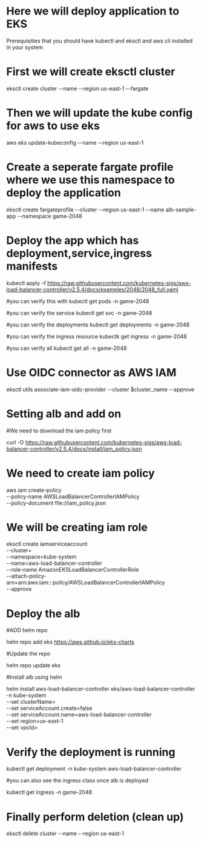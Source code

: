 # Here we will deploy application to EKS
Prerequisities that you should have kubectl and eksctl and aws cli installed in your system

# First we will create eksctl cluster
eksctl create cluster --name <name of your cluster> --region us-east-1 --fargate 

# Then we will update the kube config for aws to use eks
aws eks update-kubeconfig --name <name of your cluster> --region us-east-1
 
# Create a seperate fargate profile where we use this namespace to deploy the application
eksctl create fargateprofile --cluster <name of your cluster> --region us-east-1 --name alb-sample-app --namespace game-2048

# Deploy the app which has deployment,service,ingress manifests
kubectl apply -f https://raw.githubusercontent.com/kubernetes-sigs/aws-load-balancer-controller/v2.5.4/docs/examples/2048/2048_full.yaml

#you can verify this with kubectl get pods -n game-2048

#you can verify the service kubectl get svc -n game-2048

#you can verify the deployments kubectl get deployments -n game-2048

#you can verify the ingress resource kubectk get ingress -n game-2048

#you can verify all kubectl get all -n game-2048

# Use OIDC connector as AWS IAM

eksctl utils associate-iam-oidc-provider --cluster $cluster_name --approve

# Setting alb and add on

#We need to download the iam policy first

curl -O https://raw.githubusercontent.com/kubernetes-sigs/aws-load-balancer-controller/v2.5.4/docs/install/iam_policy.json

# We need to create iam policy

aws iam create-policy \
    --policy-name AWSLoadBalancerControllerIAMPolicy \
    --policy-document file://iam_policy.json

# We will be creating iam role

eksctl create iamserviceaccount \
  --cluster=<your-cluster-name> \
  --namespace=kube-system \
  --name=aws-load-balancer-controller \
  --role-name AmazonEKSLoadBalancerControllerRole \
  --attach-policy-arn=arn:aws:iam::<your-aws-account-id>:policy/AWSLoadBalancerControllerIAMPolicy \
  --approve

# Deploy the alb

#ADD helm repo

helm repo add eks https://aws.github.io/eks-charts

#Update the repo

helm repo update eks

#Install alb using helm

helm install aws-load-balancer-controller eks/aws-load-balancer-controller -n kube-system \
  --set clusterName=<your-cluster-name> \
  --set serviceAccount.create=false \
  --set serviceAccount.name=aws-load-balancer-controller \
  --set region=us-east-1 \
  --set vpcId=<your-vpc-id>

# Verify the deployment is running

  kubectl get deployment -n kube-system aws-load-balancer-controller
  
  #you can also see the ingress class once alb is deployed
  
  kubectl get ingress -n game-2048
  
# Finally perform deletion (clean up)

eksctl delete cluster --name <your-cluster-name> --region us-east-1
